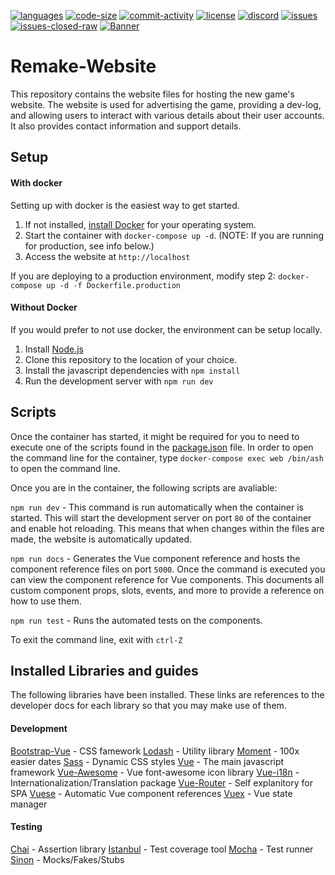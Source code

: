 [![languages](https://img.shields.io/github/languages/top/Subterfuge-Revived/Remake-Website)]()
[![code-size](https://img.shields.io/github/languages/code-size/Subterfuge-Revived/Remake-Website)]()
[![commit-activity](https://img.shields.io/github/commit-activity/y/Subterfuge-Revived/Remake-Website)](https://github.com/Subterfuge-Revived/Remake-Website/pulse/yearly)
[![license](https://img.shields.io/github/license/Subterfuge-Revived/Remake-Website)](LICENSE)
[![discord](https://img.shields.io/discord/617149385196961792)](https://discord.gg/GNk7Xw4)
[![issues](https://img.shields.io/github/issues/Subterfuge-Revived/Remake-Website)](https://github.com/Subterfuge-Revived/Remake-Website/issues?q=is%3Aopen)
[![issues-closed-raw](https://img.shields.io/github/issues-closed/Subterfuge-Revived/Remake-Website)](https://github.com/Subterfuge-Revived/Remake-Website/issues?q=is%3Aclosed+)
[![Banner](banner.png)]()

# Remake-Website

This repository contains the website files for hosting the new game's website. The website is used for advertising the game, providing a dev-log, and allowing users to interact with various details about their user accounts. It also provides contact information and support details.

## Setup

#### With docker

Setting up with docker is the easiest way to get started.

1. If not installed, [install Docker](https://docs.docker.com/get-docker/) for your operating system.
2. Start the container with `docker-compose up -d`. (NOTE: If you are running for production, see info below.)
3. Access the website at `http://localhost`

If you are deploying to a production environment, modify step 2:
`docker-compose up -d -f Dockerfile.production`

#### Without Docker

If you would prefer to not use docker, the environment can be setup locally.

1. Install [Node.js](https://nodejs.org/en/download/)
2. Clone this repository to the location of your choice.
3. Install the javascript dependencies with `npm install`
4. Run the development server with `npm run dev`

## Scripts

Once the container has started, it might be required for you to need to execute one of the scripts found in the [package.json](/package.json) file.
In order to open the command line for the container, type `docker-compose exec web /bin/ash` to open the command line.

Once you are in the container, the following scripts are avaliable:

`npm run dev` - This command is run automatically when the container is started. This will start the development server on port `80` of the container and enable hot reloading. This means that when changes within the files are made, the website is automatically updated.

`npm run docs` - Generates the Vue component reference and hosts the component reference files on port `5000`. Once the command is executed you can view the component reference for Vue components. This documents all custom component props, slots, events, and more to provide a reference on how to use them.

`npm run test` - Runs the automated tests on the components.


To exit the command line, exit with `ctrl-Z`

## Installed Libraries and guides

The following libraries have been installed. These links are references to the developer docs for each library so that you may make use of them.

#### Development

[Bootstrap-Vue](https://bootstrap-vue.org/docs/components) - CSS famework
[Lodash](https://lodash.com/docs/) - Utility library
[Moment](https://momentjs.com/docs/) - 100x easier dates
[Sass](https://sass-lang.com/guide) - Dynamic CSS styles
[Vue](https://vuejs.org/v2/guide/) - The main javascript framework
[Vue-Awesome](https://github.com/Justineo/vue-awesome) - Vue font-awesome icon library
[Vue-i18n](https://kazupon.github.io/vue-i18n/started.html#html) - Internationalization/Translation package
[Vue-Router](https://router.vuejs.org/) - Self explanitory for SPA
[Vuese](https://vuese.org/cli/#quick-start) - Automatic Vue component references 
[Vuex](https://vuex.vuejs.org/) - Vue state manager


#### Testing

[Chai](https://www.chaijs.com/api/bdd/) - Assertion library
[Istanbul](https://github.com/istanbuljs/nyc) - Test coverage tool
[Mocha](https://mochajs.org/) - Test runner
[Sinon](https://sinonjs.org/releases/v9.0.2/) - Mocks/Fakes/Stubs